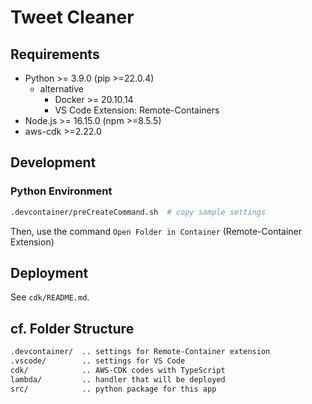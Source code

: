 # Tweet Cleaner

## Requirements

- Python >= 3.9.0 (pip >=22.0.4)
  - alternative
    - Docker >= 20.10.14
    - VS Code Extension: Remote-Containers
- Node.js >= 16.15.0 (npm >=8.5.5)
- aws-cdk >=2.22.0

## Development

### Python Environment

```sh
.devcontainer/preCreateCommand.sh  # copy sample settings
```

Then, use the command `Open Folder in Container` (Remote-Container Extension)

## Deployment

See `cdk/README.md`.

## cf. Folder Structure

```txt
.devcontainer/  .. settings for Remote-Container extension
.vscode/        .. settings for VS Code
cdk/            .. AWS-CDK codes with TypeScript
lambda/         .. handler that will be deployed
src/            .. python package for this app
```

